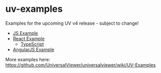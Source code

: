 # uv-examples

Examples for the upcoming UV v4 release - subject to change!

- [JS Example](js/)
- [React Example](react/)
  - [TypeScript](https://gist.github.com/edsilv/f1977cc1b860f6055e65f854f694240d)
- [AngularJS Example](https://github.com/juryrigcoder/angular-uv-example/)


More examples here: https://github.com/UniversalViewer/universalviewer/wiki/UV-Examples
